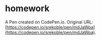 # homework

A Pen created on CodePen.io. Original URL: [https://codepen.io/srekoble/pen/mdJaWpa](https://codepen.io/srekoble/pen/mdJaWpa).


